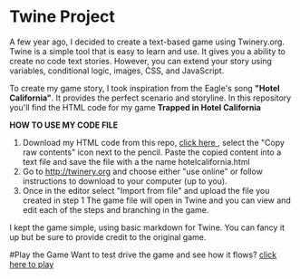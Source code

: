 # Twine Project
A few year ago, I decided to create a text-based game using Twinery.org. Twine is a simple tool that is easy to learn and use. It gives you a ability to create no code text stories. However, you can extend your story using variables, conditional logic, images, CSS, and JavaScript. 

To create my game story, I took inspiration from the Eagle's song **"Hotel California"**. It provides the perfect scenario and storyline. In this repository you'll find the HTML code for my game **Trapped in Hotel California**

**HOW TO USE MY CODE FILE**
1. Download my HTML code from this repo, [click here ](https://github.com/myramade/Twinery/blob/main/Trapped%20in%20Hotel%20California2021.html), select the "Copy raw contents" icon next to the pencil. Paste the copied content into a text file and save the file with a the name hotelcalifornia.html
3. Go to http://twinery.org and choose either "use online" or follow instructions to download to your computer (up to you). 
4. Once in the editor select "Import from file" and upload the file you created in step 1
The game file will open in Twine and you can view and edit each of the steps and branching in the game. 

I kept the game simple, using basic markdown for Twine. You can fancy it up but be sure to provide credit to the original game. 

#Play the Game
Want to test drive the game and see how it flows? [click here to play](https://htmlpreview.github.io/?https://github.com/myramade/Twinery/blob/main/Trapped%20in%20Hotel%20California2021.html)
